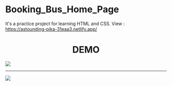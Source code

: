 # Booking_Bus_Home_Page
It's a practice project for learning HTML and CSS.
View : https://astounding-pika-31eaa3.netlify.app/


<h1 align = 'center'>DEMO</h1>
<img src = "https://user-images.githubusercontent.com/84468462/212699739-9bc3fe8a-d3f7-454a-b619-3462b36a5d31.png"/>
<hr>
<img src = "https://user-images.githubusercontent.com/84468462/212700015-85f5f629-a9ee-4251-a219-92944d37c211.png"/>
